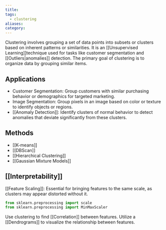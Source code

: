 ```yaml
---
title: 
tags:
  - clustering
aliases: 
category:
---
```

Clustering involves grouping a set of data points into subsets or clusters based on inherent patterns or similarities. It is an [[Unsupervised Learning]]technique used for tasks like customer segmentation and [[Outliers|anomalies]] detection. The primary goal of clustering is to organize data by grouping similar items.

## Applications

- Customer Segmentation: Group customers with similar purchasing behavior or demographics for targeted marketing.
- Image Segmentation: Group pixels in an image based on color or texture to identify objects or regions.
- [[Anomaly Detection]]: Identify clusters of normal behavior to detect anomalies that deviate significantly from these clusters.
## Methods

- [[K-means]]
- [[DBScan]]
- [[Hierarchical Clustering]]
- [[Gaussian Mixture Models]]

## [[Interpretability]]

 [[Feature Scaling]]: Essential for bringing features to the same scale, as clusters may appear distorted without it.
  ```python
  from sklearn.preprocessing import scale
  from sklearn.preprocessing import MinMaxScaler
  ```

Use clustering to find [[Correlation]] between features. Utilize a [[Dendrograms]] to visualize the relationship between features.